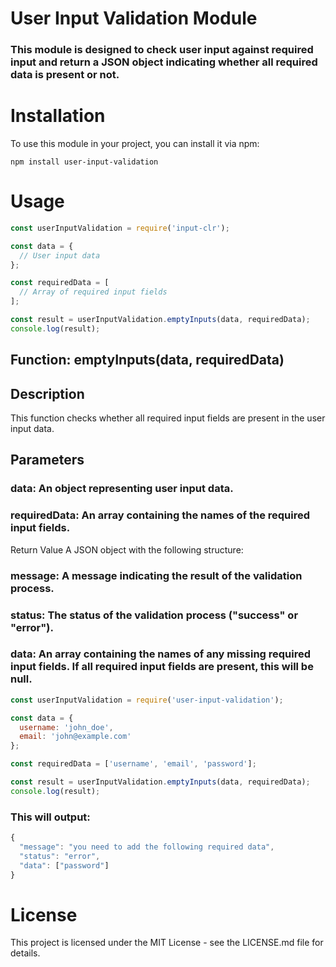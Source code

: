 # User Input Validation Module
### This module is designed to check user input against required input and return a JSON object indicating whether all required data is present or not.

# Installation
To use this module in your project, you can install it via npm:
```
npm install user-input-validation
```
# Usage

```js
const userInputValidation = require('input-clr');

const data = {
  // User input data
};

const requiredData = [
  // Array of required input fields
];

const result = userInputValidation.emptyInputs(data, requiredData);
console.log(result);

```

## Function: emptyInputs(data, requiredData)
## Description
This function checks whether all required input fields are present in the user input data.

## Parameters
### data: An object representing user input data.
### requiredData: An array containing the names of the required input fields.
Return Value
A JSON object with the following structure:

### message: A message indicating the result of the validation process.
### status: The status of the validation process ("success" or "error").
### data: An array containing the names of any missing required input fields. If all required input fields are present, this will be null.

```js
const userInputValidation = require('user-input-validation');

const data = {
  username: 'john_doe',
  email: 'john@example.com'
};

const requiredData = ['username', 'email', 'password'];

const result = userInputValidation.emptyInputs(data, requiredData);
console.log(result);

```
### This will output:

```js
{
  "message": "you need to add the following required data",
  "status": "error",
  "data": ["password"]
}
```
# License
This project is licensed under the MIT License - see the LICENSE.md file for details.
